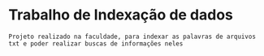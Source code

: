 
<html>
<body>
    <h1>Trabalho de Indexação de dados</h1>
    
    Projeto realizado na faculdade, para indexar as palavras de arquivos txt e poder realizar buscas de informações neles
</body>
</html>
